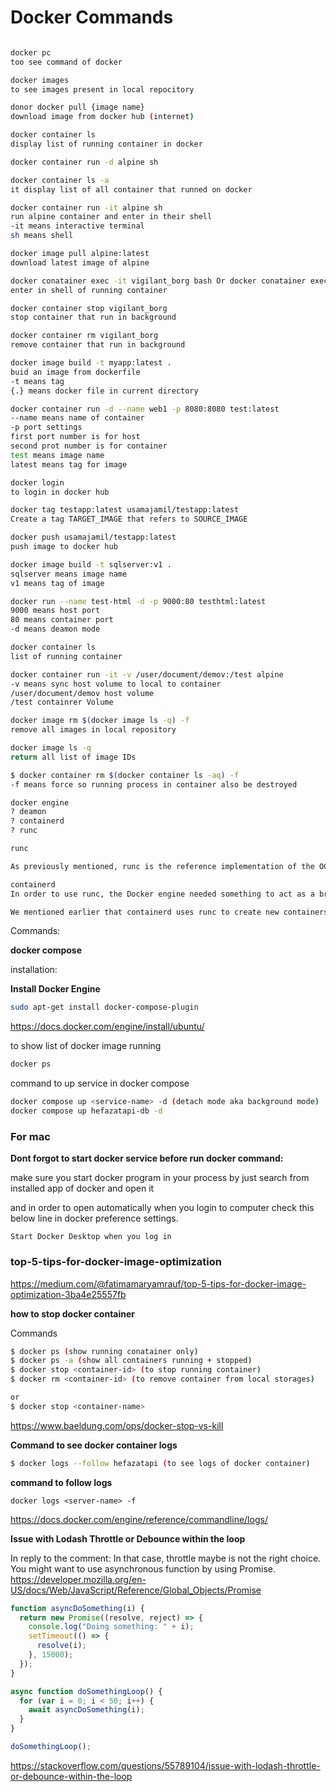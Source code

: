 # Docker Commands

```bash showLineNumbers

docker pc
too see command of docker

docker images
to see images present in local repocitory

donor docker pull {image name}
download image from docker hub (internet)

docker container ls
display list of running container in docker

docker container run -d alpine sh

docker container ls -a
it display list of all container that runned on docker

docker container run -it alpine sh
run alpine container and enter in their shell
-it means interactive terminal
sh means shell

docker image pull alpine:latest
download latest image of alpine

docker conatainer exec -it vigilant_borg bash Or docker conatainer exec -it {container Name} bash
enter in shell of running container

docker container stop vigilant_borg
stop container that run in background

docker container rm vigilant_borg
remove container that run in background

docker image build -t myapp:latest .
buid an image from dockerfile
-t means tag
{.} means docker file in current directory

docker container run -d --name web1 -p 8080:8080 test:latest
--name means name of container
-p port settings
first port number is for host
second prot number is for container
test means image name
latest means tag for image

docker login
to login in docker hub

docker tag testapp:latest usamajamil/testapp:latest
Create a tag TARGET_IMAGE that refers to SOURCE_IMAGE

docker push usamajamil/testapp:latest
push image to docker hub

docker image build -t sqlserver:v1 .
sqlserver means image name
v1 means tag of image

docker run --name test-html -d -p 9000:80 testhtml:latest
9000 means host port
80 means container port
-d means deamon mode

docker container ls
list of running container

docker container run -it -v /user/document/demov:/test alpine
-v means sync host volume to local to container
/user/document/demov host volume
/test containrer Volume

docker image rm $(docker image ls -q) -f
remove all images in local repository

docker image ls -q
return all list of image IDs

$ docker container rm $(docker container ls -aq) -f
-f means force so running process in container also be destroyed

docker engine
? deamon
? containerd
? runc

runc

As previously mentioned, runc is the reference implementation of the OCI container-runtime-spec. Docker, Inc. was heavily involved in defining the spec and developing runc.

containerd
In order to use runc, the Docker engine needed something to act as a bridge between the daemon and runc.

We mentioned earlier that containerd uses runc to create new containers.

```

Commands:

**docker compose**

installation:

**Install Docker Engine**

```bash showLineNumbers
sudo apt-get install docker-compose-plugin
```

https://docs.docker.com/engine/install/ubuntu/

to show list of docker image running

```bash showLineNumbers
docker ps
```

command to up service in docker compose

```bash showLineNumbers
docker compose up <service-name> -d (detach mode aka background mode)
docker compose up hefazatapi-db -d
```

### For mac

**Dont forgot to start docker service before run docker command:**

make sure you start docker program in your process by just search from installed app of docker and open it

and in order to open automatically when you login to computer check this below line in docker preference settings.

`Start Docker Desktop when you log in`

### top-5-tips-for-docker-image-optimization

https://medium.com/@fatimamaryamrauf/top-5-tips-for-docker-image-optimization-3ba4e25557fb

**how to stop docker container**

Commands

```bash showLineNumbers
$ docker ps (show running conatainer only)
$ docker ps -a (show all containers running + stopped)
$ docker stop <container-id> (to stop running container)
$ docker rm <container-id> (to remove container from local storages)

or
$ docker stop <container-name>
```

https://www.baeldung.com/ops/docker-stop-vs-kill

**Command to see docker container logs**

```bash showLineNumbers
$ docker logs --follow hefazatapi (to see logs of docker container)
```

**command to follow logs**

```
docker logs <server-name> -f
```

https://docs.docker.com/engine/reference/commandline/logs/

**Issue with Lodash Throttle or Debounce within the loop**

In reply to the comment:
In that case, throttle maybe is not the right choice. You might want to use asynchronous function by using Promise.
https://developer.mozilla.org/en-US/docs/Web/JavaScript/Reference/Global_Objects/Promise

```jsx showLineNumbers
function asyncDoSomething(i) {
  return new Promise((resolve, reject) => {
    console.log("Doing something: " + i);
    setTimeout(() => {
      resolve(i);
    }, 15000);
  });
}

async function doSomethingLoop() {
  for (var i = 0; i < 50; i++) {
    await asyncDoSomething(i);
  }
}

doSomethingLoop();
```

https://stackoverflow.com/questions/55789104/issue-with-lodash-throttle-or-debounce-within-the-loop
